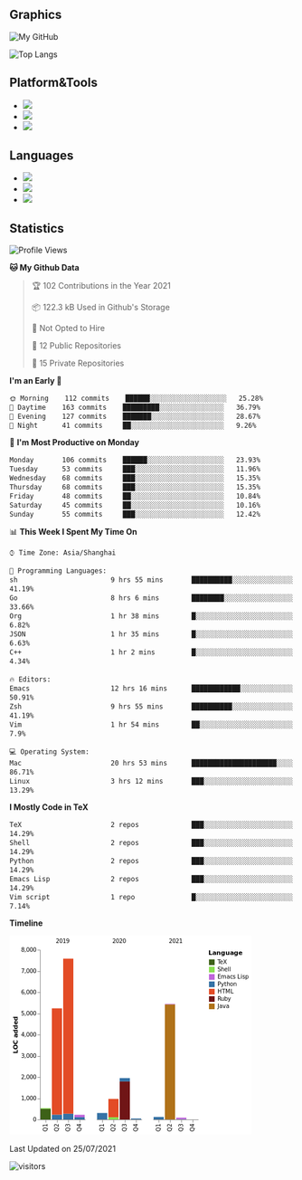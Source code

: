 ## Graphics

![My GitHub](https://github-readme-stats.vercel.app/api?username=SteamedFish&count_private=true&show_icons=true&theme=buefy&include_all_commits=false)

![Top Langs](https://github-readme-stats.vercel.app/api/top-langs/?username=SteamedFish&theme=buefy&hide=ruby&count_private=true&show_icons=true&layout=compact)

## Platform&Tools

* [![](https://img.shields.io/badge/ArchLinux--purple?style=flat-square&logo=ArchLinux)](https://www.archlinux.org/)
* [![](https://img.shields.io/badge/Gentoo-testing-purple?style=flat-square&logo=Gentoo)](https://www.gentoo.org/)
* [![](https://img.shields.io/badge/Doom%20Emacs-28-blue?style=flat-square&logo=Gnu%20emacs&logoColor=white)](https://www.gnu.org/software/emacs/)

## Languages

* [![](https://img.shields.io/badge/-Python-3776AB?style=flat-square&logo=python&logoColor=white)](https://www.python.org/)
* [![](https://img.shields.io/badge/-Bash-00ADD8?style=flat-square&logo=Gnu-bash&logoColor=white)](https://www.gnu.org/software/bash/)
* [![](https://img.shields.io/badge/-Go-00ADD8?style=flat-square&logo=go&logoColor=white)](https://golang.org/)

## Statistics

<!--START_SECTION:waka-->
![Profile Views](http://img.shields.io/badge/Profile%20Views-3-blue)

**🐱 My Github Data** 

> 🏆 102 Contributions in the Year 2021
 > 
> 📦 122.3 kB Used in Github's Storage 
 > 
> 🚫 Not Opted to Hire
 > 
> 📜 12 Public Repositories 
 > 
> 🔑 15 Private Repositories  
 > 
**I'm an Early 🐤** 

```text
🌞 Morning    112 commits    ██████░░░░░░░░░░░░░░░░░░░   25.28% 
🌆 Daytime    163 commits    █████████░░░░░░░░░░░░░░░░   36.79% 
🌃 Evening    127 commits    ███████░░░░░░░░░░░░░░░░░░   28.67% 
🌙 Night      41 commits     ██░░░░░░░░░░░░░░░░░░░░░░░   9.26%

```
📅 **I'm Most Productive on Monday** 

```text
Monday       106 commits    ██████░░░░░░░░░░░░░░░░░░░   23.93% 
Tuesday      53 commits     ███░░░░░░░░░░░░░░░░░░░░░░   11.96% 
Wednesday    68 commits     ███░░░░░░░░░░░░░░░░░░░░░░   15.35% 
Thursday     68 commits     ███░░░░░░░░░░░░░░░░░░░░░░   15.35% 
Friday       48 commits     ██░░░░░░░░░░░░░░░░░░░░░░░   10.84% 
Saturday     45 commits     ██░░░░░░░░░░░░░░░░░░░░░░░   10.16% 
Sunday       55 commits     ███░░░░░░░░░░░░░░░░░░░░░░   12.42%

```


📊 **This Week I Spent My Time On** 

```text
⌚︎ Time Zone: Asia/Shanghai

💬 Programming Languages: 
sh                       9 hrs 55 mins       ██████████░░░░░░░░░░░░░░░   41.19% 
Go                       8 hrs 6 mins        ████████░░░░░░░░░░░░░░░░░   33.66% 
Org                      1 hr 38 mins        █░░░░░░░░░░░░░░░░░░░░░░░░   6.82% 
JSON                     1 hr 35 mins        █░░░░░░░░░░░░░░░░░░░░░░░░   6.63% 
C++                      1 hr 2 mins         █░░░░░░░░░░░░░░░░░░░░░░░░   4.34%

🔥 Editors: 
Emacs                    12 hrs 16 mins      ████████████░░░░░░░░░░░░░   50.91% 
Zsh                      9 hrs 55 mins       ██████████░░░░░░░░░░░░░░░   41.19% 
Vim                      1 hr 54 mins        ██░░░░░░░░░░░░░░░░░░░░░░░   7.9%

💻 Operating System: 
Mac                      20 hrs 53 mins      █████████████████████░░░░   86.71% 
Linux                    3 hrs 12 mins       ███░░░░░░░░░░░░░░░░░░░░░░   13.29%

```

**I Mostly Code in TeX** 

```text
TeX                      2 repos             ███░░░░░░░░░░░░░░░░░░░░░░   14.29% 
Shell                    2 repos             ███░░░░░░░░░░░░░░░░░░░░░░   14.29% 
Python                   2 repos             ███░░░░░░░░░░░░░░░░░░░░░░   14.29% 
Emacs Lisp               2 repos             ███░░░░░░░░░░░░░░░░░░░░░░   14.29% 
Vim script               1 repo              █░░░░░░░░░░░░░░░░░░░░░░░░   7.14%

```


**Timeline**

![Chart not found](https://raw.githubusercontent.com/SteamedFish/SteamedFish/master/charts/bar_graph.png) 


 Last Updated on 25/07/2021
<!--END_SECTION:waka-->

![visitors](https://visitor-badge.laobi.icu/badge?page_id=SteamedFish.SteamedFish)
